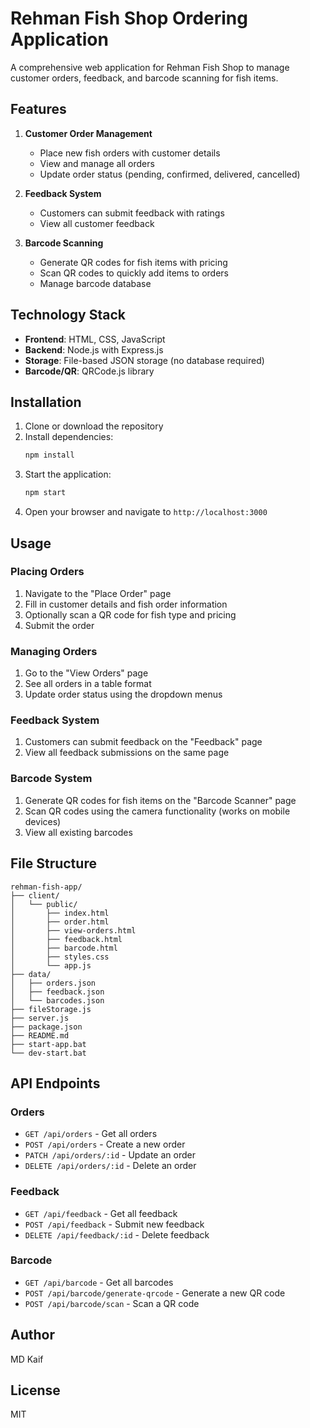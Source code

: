# Rehman Fish Shop Ordering Application

A comprehensive web application for Rehman Fish Shop to manage customer orders, feedback, and barcode scanning for fish items.

## Features

1. **Customer Order Management**
   - Place new fish orders with customer details
   - View and manage all orders
   - Update order status (pending, confirmed, delivered, cancelled)

2. **Feedback System**
   - Customers can submit feedback with ratings
   - View all customer feedback

3. **Barcode Scanning**
   - Generate QR codes for fish items with pricing
   - Scan QR codes to quickly add items to orders
   - Manage barcode database

## Technology Stack

- **Frontend**: HTML, CSS, JavaScript
- **Backend**: Node.js with Express.js
- **Storage**: File-based JSON storage (no database required)
- **Barcode/QR**: QRCode.js library

## Installation

1. Clone or download the repository
2. Install dependencies:
   ```bash
   npm install
   ```
3. Start the application:
   ```bash
   npm start
   ```
4. Open your browser and navigate to `http://localhost:3000`

## Usage

### Placing Orders
1. Navigate to the "Place Order" page
2. Fill in customer details and fish order information
3. Optionally scan a QR code for fish type and pricing
4. Submit the order

### Managing Orders
1. Go to the "View Orders" page
2. See all orders in a table format
3. Update order status using the dropdown menus

### Feedback System
1. Customers can submit feedback on the "Feedback" page
2. View all feedback submissions on the same page

### Barcode System
1. Generate QR codes for fish items on the "Barcode Scanner" page
2. Scan QR codes using the camera functionality (works on mobile devices)
3. View all existing barcodes

## File Structure

```
rehman-fish-app/
├── client/
│   └── public/
│       ├── index.html
│       ├── order.html
│       ├── view-orders.html
│       ├── feedback.html
│       ├── barcode.html
│       ├── styles.css
│       └── app.js
├── data/
│   ├── orders.json
│   ├── feedback.json
│   └── barcodes.json
├── fileStorage.js
├── server.js
├── package.json
├── README.md
├── start-app.bat
└── dev-start.bat
```

## API Endpoints

### Orders
- `GET /api/orders` - Get all orders
- `POST /api/orders` - Create a new order
- `PATCH /api/orders/:id` - Update an order
- `DELETE /api/orders/:id` - Delete an order

### Feedback
- `GET /api/feedback` - Get all feedback
- `POST /api/feedback` - Submit new feedback
- `DELETE /api/feedback/:id` - Delete feedback

### Barcode
- `GET /api/barcode` - Get all barcodes
- `POST /api/barcode/generate-qrcode` - Generate a new QR code
- `POST /api/barcode/scan` - Scan a QR code

## Author

MD Kaif

## License

MIT